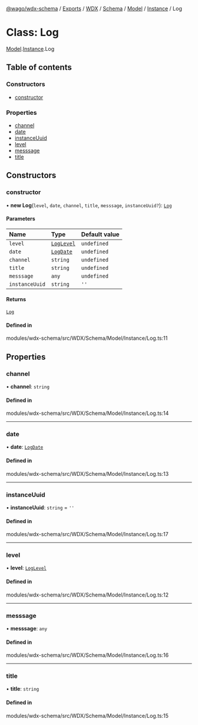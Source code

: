 [@wago/wdx-schema](../README.md) / [Exports](../modules.md) / [WDX](../modules/WDX.md) / [Schema](../modules/WDX.Schema.md) / [Model](../modules/WDX.Schema.Model.md) / [Instance](../modules/WDX.Schema.Model.Instance.md) / Log

# Class: Log

[Model](../modules/WDX.Schema.Model.md).[Instance](../modules/WDX.Schema.Model.Instance.md).Log

## Table of contents

### Constructors

- [constructor](WDX.Schema.Model.Instance.Log.md#constructor)

### Properties

- [channel](WDX.Schema.Model.Instance.Log.md#channel)
- [date](WDX.Schema.Model.Instance.Log.md#date)
- [instanceUuid](WDX.Schema.Model.Instance.Log.md#instanceuuid)
- [level](WDX.Schema.Model.Instance.Log.md#level)
- [messsage](WDX.Schema.Model.Instance.Log.md#messsage)
- [title](WDX.Schema.Model.Instance.Log.md#title)

## Constructors

### constructor

• **new Log**(`level`, `date`, `channel`, `title`, `messsage`, `instanceUuid?`): [`Log`](WDX.Schema.Model.Instance.Log.md)

#### Parameters

| Name | Type | Default value |
| :------ | :------ | :------ |
| `level` | [`LogLevel`](../enums/WDX.Schema.Model.Instance.LogLevel.md) | `undefined` |
| `date` | [`LogDate`](WDX.Schema.Model.Instance.LogDate.md) | `undefined` |
| `channel` | `string` | `undefined` |
| `title` | `string` | `undefined` |
| `messsage` | `any` | `undefined` |
| `instanceUuid` | `string` | `''` |

#### Returns

[`Log`](WDX.Schema.Model.Instance.Log.md)

#### Defined in

modules/wdx-schema/src/WDX/Schema/Model/Instance/Log.ts:11

## Properties

### channel

• **channel**: `string`

#### Defined in

modules/wdx-schema/src/WDX/Schema/Model/Instance/Log.ts:14

___

### date

• **date**: [`LogDate`](WDX.Schema.Model.Instance.LogDate.md)

#### Defined in

modules/wdx-schema/src/WDX/Schema/Model/Instance/Log.ts:13

___

### instanceUuid

• **instanceUuid**: `string` = `''`

#### Defined in

modules/wdx-schema/src/WDX/Schema/Model/Instance/Log.ts:17

___

### level

• **level**: [`LogLevel`](../enums/WDX.Schema.Model.Instance.LogLevel.md)

#### Defined in

modules/wdx-schema/src/WDX/Schema/Model/Instance/Log.ts:12

___

### messsage

• **messsage**: `any`

#### Defined in

modules/wdx-schema/src/WDX/Schema/Model/Instance/Log.ts:16

___

### title

• **title**: `string`

#### Defined in

modules/wdx-schema/src/WDX/Schema/Model/Instance/Log.ts:15
